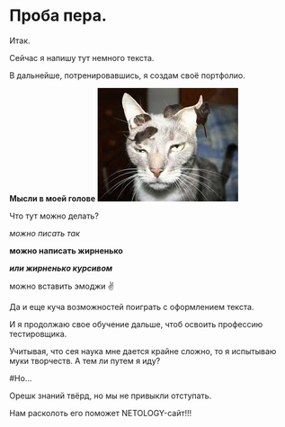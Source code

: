 # Проба пера.

Итак. 

Сейчас я напишу тут немного текста.

В дальнейше, потренировавшись, я создам своё портфолио.

**Мысли в моей голове**
![Мысли в моей голове](images/km.jpg)



Что  тут можно делать?

_можно писать так_

**можно написать жирненько**

***или жирненько курсивом***

можно вставить эмоджи :v:

Да и еще куча возможностей поиграть с оформлением текста.

И я продолжаю свое обучение дальше, чтоб освоить профессию тестировщика.

Учитывая, что сея наука мне дается крайне сложно, то я испытываю муки творчеств. А тем ли путем я иду?

#Но...

Орешк знаний твёрд, но мы не привыкли отступать.

Нам расколоть его поможет NETOLOGY-сайт!!!

